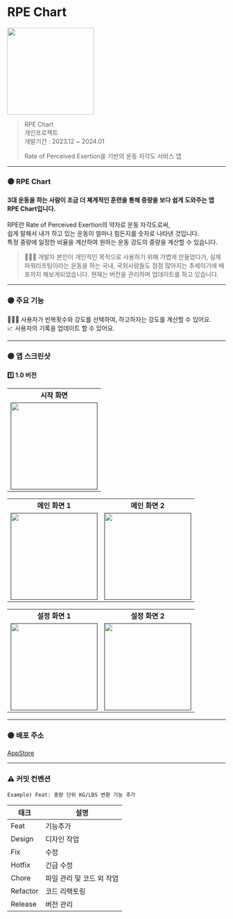 <h1>RPE Chart</h1>
<img src="https://github.com/SANGDOLEE/MiniProject_RPEChart/assets/108053426/3e803547-ba2c-4bbe-a12e-42266a5e7d0a" width="200px;" alt=""/>
<br/>

> RPE Chart </br>
> 개인프로젝트 </br>
> 개발기간 : 2023.12 ~ 2024.01 </br>
>
> Rate of Perceived Exertion을 기반의 운동 자각도 서비스 앱

---

### 🟣 RPE Chart
<b>3대 운동을 하는 사람이 조금 더 쳬계적인 훈련을 통해 증량을 보다 쉽게 도와주는 앱 RPE Chart입니다. </b>
</br>
</br>
RPE란 Rate of Perceived Exertion의 약자로 운동 자각도로써,</br>
쉽게 말해서 내가 하고 있는 운동이 얼마나 힘든지를 숫자로 나타낸 것입니다. </br>
특정 중량에 일정한 비율을 계산하여 원하는 운동 강도의 중량을 계산할 수 있습니다. </br>
> 🧑🏻‍💻 개발자 본인이 개인적인 목적으로 사용하기 위해 가볍게 만들었다가, 실제 파워리프팅이라는 운동을 하는 국내, 국외사람들도 점점 많아지는 추세이기에 배포까지 해보게되었습니다. 현재는 버전을 관리하며 업데이트를 하고 있습니다.

---

### 🟣 주요 기능
🏋🏻‍♀️ 사용자가 반복횟수와 강도를 선택하여, 하고하자는 강도를 계산할 수 있어요.</br>
📈 사용자의 기록을 업데이트 할 수 있어요.

---

### 🟣 앱 스크린샷
<b> 1️⃣ 1.0 버전 </b>
<!-- 첫번째 테이블 -->
<table>
   <tbody>
    <tr>
      <td colspan="1" align="center"><b>시작 화면</b></td>
    </tr>
    <tr>
      <td align="center"><a href=""><img src="https://github.com/SANGDOLEE/MiniProject_RPEChart/assets/108053426/a7f0f8db-1481-4c75-a8b2-46350671ac63" width="200px;" alt=""/><br /><sub><b></b></sub></a></td>
    </tr>
</table>
<!-- 두번째 테이블 -->
<table>
  <tbody>
    <tr>
      <td colspan="1" align="center"><b>메인 화면 1</b></td>
      <td colspan="1" align="center"><b>메인 화면 2</b></td>
    </tr>
    <tr>
      <td align="center"><a href=""><img src="https://github.com/SANGDOLEE/MiniProject_RPEChart/assets/108053426/f6a02ceb-d347-480d-861a-c8f15bbe064e" width="200px;" alt=""/><br /><sub><b></b></sub></a></td>
      <td align="center"><a href=""><img src="https://github.com/SANGDOLEE/MiniProject_RPEChart/assets/108053426/a3e5c754-fede-440c-b369-6edbeb293daa" width="200px;" alt=""/><br /><sub><b></b></sub></a></td>
    </tr>
   
  </tbody>
</table>
<!-- 세번째 테이블 -->
<table>
   <tbody>
   <tr>
      <td colspan="1" align="center"><b>설정 화면 1</b></td>
      <td colspan="1" align="center"><b>설정 화면 2</b></td>
    </tr>
    <tr>
      <td align="center"><a href=""><img src="https://github.com/SANGDOLEE/MiniProject_RPEChart/assets/108053426/38d47304-9422-4377-bbf9-3c9d0b6f6e42" width="200px;" alt=""/><br /><sub><b></b></sub></a></td>
      <td align="center"><a href=""><img src="https://github.com/SANGDOLEE/MiniProject_RPEChart/assets/108053426/9cf8b4fd-9191-493e-9936-f8a2b6962e0a" width="200px;" alt=""/><br /><sub><b></b></sub></a></td>
    </tr>
   </tbody>
</table>

---

### 🟣 배포 주소
[AppStore](https://apps.apple.com/kr/app/rpe-chart/id6475646908 "앱스토어로 이동")

---

### ⚠️ 커밋 컨벤션
```
Example) Feat: 중량 단위 KG/LBS 변환 기능 추가
```
| 태크 | 설명 |
|----------|----------|
| Feat    | 기능추가    |
| Design    | 디자인 작업    |
| Fix    | 수정    |
| Hotfix    | 긴급 수정    |
| Chore    | 파일 관리 및 코드 외 작업    |
| Refactor    | 코드 리팩토링    |
| Release    | 버전 관리    |
